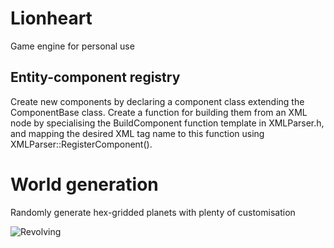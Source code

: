 # Lionheart
Game engine for personal use

## Entity-component registry
Create new components by declaring a component class extending the ComponentBase class. Create a function for building them from an XML node by specialising the BuildComponent function template in XMLParser.h, and mapping the desired XML tag name to this function using XMLParser::RegisterComponent().

# World generation
Randomly generate hex-gridded planets with plenty of customisation

![Revolving](https://github.com/swasfu/Lionheart/assets/142467272/55615b18-131c-4bc6-a195-d7ca0e406ef1)
